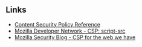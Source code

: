 ## Links
-   [Content Security Policy Reference](https://content-security-policy.com/)
-   [Mozilla Developer Network - CSP: script-src](https://developer.mozilla.org/en-US/docs/Web/HTTP/CSP)
-   [Mozilla Security Blog - CSP for the web we have](https://blog.mozilla.org/security/2014/10/04/csp-for-the-web-we-have/)